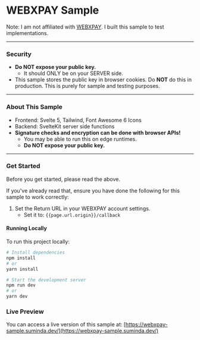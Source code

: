 # WEBXPAY Sample

Note: I am not affiliated with [WEBXPAY](https://webxpay.com/). I built this sample to test implementations.

---

### Security

- **Do NOT expose your public key.**
    - It should ONLY be on your SERVER side.
- This sample stores the public key in browser cookies. Do **NOT** do this in production. This is purely for sample and testing purposes.

---

### About This Sample

- Frontend: Svelte 5, Tailwind, Font Awesome 6 Icons
- Backend: SvelteKit server side functions
- **Signature checks and encryption can be done with browser APIs!**
    - You may be able to run this on edge runtimes.
    - **Do NOT expose your public key.**

---

### Get Started

Before you get started, please read the above.

If you've already read that, ensure you have done the following for this sample to work correctly:

1. Set the Return URL in your WEBXPAY account settings.
    - Set it to: `{{page.url.origin}}/callback`

#### Running Locally

To run this project locally:

```bash
# Install dependencies
npm install
# or
yarn install

# Start the development server
npm run dev
# or
yarn dev
```

### Live Preview

You can access a live version of this sample at: [https://webxpay-sample.suminda.dev/](https://webxpay-sample.suminda.dev/)
